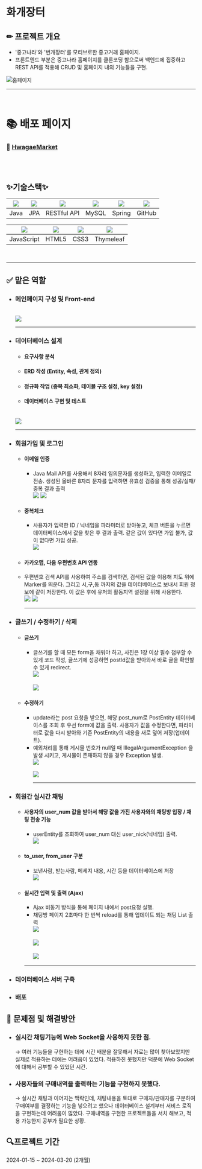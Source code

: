 # 화개장터

## ✏ 프로젝트 개요
  - '중고나라'와 '번개장터'를 모티브로한 중고거래 홈페이지.
  - 프론트엔드 부분은 중고나라 홈페이지를 클론코딩 함으로써 백엔드에 집중하고 REST API를 적용해 CRUD 및 홈페이지 내의 기능들을 구현.

![홈페이지](https://github.com/user-attachments/assets/f2c943f0-fc0e-4151-bda7-d9ee6db78386)
<hr><br>

# 📚 배포 페이지
### 🤨 [HwagaeMarket](http://market.hhjnn92.synology.me/)
<br><br>


## ✨기술스택✨

|<img src="https://github.com/user-attachments/assets/e37eb89d-abd8-4b73-913a-970ef8ac2db4">|<img src="https://github.com/user-attachments/assets/0ca1da0e-40a4-463f-8c5f-c4eb59a6d1ef">|<img src="https://github.com/user-attachments/assets/2c166b50-46c8-4ae3-a911-16f7c952f7a1">|<img src="https://github.com/user-attachments/assets/656335a5-c1ac-4c03-b776-c79ad84ea36b">|<img src="https://github.com/user-attachments/assets/cd84b695-c17d-4b28-b031-0f30827ca785">|<img src="https://github.com/user-attachments/assets/04750eda-60a5-4b85-9fba-1870789c0677">
|:---:|:---:|:---:|:---:|:---:|:---:|
|Java|JPA|RESTful API|MySQL|Spring|GitHub|

|<img src="https://github.com/user-attachments/assets/57985638-3de9-45b8-9519-47b6c0f96342">|<img src="https://github.com/user-attachments/assets/ca92d296-cae7-46d6-9aea-c7ee41925eee">|<img src="https://github.com/user-attachments/assets/80a15ed0-7f5f-48c4-ae4e-1e18f717a824">|<img src="https://github.com/user-attachments/assets/30667665-8e8c-4887-9092-7e168e04a717">|
|:---:|:---:|:---:|:---:|
|JavaScript|HTML5|CSS3|Thymeleaf|
<br>
<hr>

## ✅ 맡은 역할
  - ### 메인페이지 구성 및 Front-end
    <br><img src="https://github.com/user-attachments/assets/565d08cb-866b-4f95-b301-ab48d40302db"><br>
    <hr>
  - ### 데이터베이스 설계
    - #### 요구사항 분석
    - #### ERD 작성 (Entity, 속성, 관계 정의)
    - #### 정규화 작업 (중복 최소화, 테이블 구조 설정, key 설정)
    - #### 데이터베이스 구현 및 테스트
    <br><img src="https://github.com/user-attachments/assets/232fac6b-a2ab-4b65-9015-85d28ffe1061"><br>
    <hr>
  - ### 회원가입 및 로그인
      - #### 이메일 인증
        - Java Mail API를 사용해서 8자리 임의문자를 생성하고, 입력한 이메일로 전송. 생성된 올바른 8자리 문자를 입력하면 유효성 검증을 통해 성공/실패/중복 결과 출력
        <br><img src="https://github.com/user-attachments/assets/3f14a3b5-ff60-45de-9778-f67128becf24">
        <img src="https://github.com/user-attachments/assets/bef49a29-c398-4e0d-943e-b02fb2e82707"><br>
    
      - #### 중복체크
        - 사용자가 입력한 ID / 닉네임을 파라미터로 받아놓고, 체크 버튼을 누르면 데이터베이스에서 값을 찾은 후 결과 출력. 같은 값이 있다면 가입 불가, 값이 없다면 가입 성공.
        <br><img src="https://github.com/user-attachments/assets/b4304e16-65b0-401e-9755-ea3f38bee076"><br>

      - #### 카카오맵, 다음 우편번호 API 연동
      - 우편번호 검색 API를 사용하여 주소를 검색하면, 검색된 값을 이용해 지도 위에 Marker를 띄운다. 그리고 시,구,동 까지의 값을 데이터베이스로 보내서 회원 정보에 같이 저장한다. 이 값은 후에 유저의 활동지역 설정을 위해 사용한다.
        <br><img src="https://github.com/user-attachments/assets/e3940ab2-9dfd-4df7-a229-19f0fb357363">
        <img src="https://github.com/user-attachments/assets/6b758082-19de-4d64-b0d2-1c566eff5e10"><br>
        <hr>
      
  - ### 글쓰기 / 수정하기 / 삭제
      - #### 글쓰기
        - 글쓰기를 할 때 모든 form을 채워야 하고, 사진은 1장 이상 필수 첨부할 수 있게 코드 작성, 글쓰기에 성공하면 postId값을 받아와서 바로 글을 확인할 수 있게 redirect.
          <br><img src="https://github.com/user-attachments/assets/34d09037-ce16-48ed-8dda-4167835d1c4f"><br>
          <br><img src="https://github.com/user-attachments/assets/edb96735-9ab0-43fa-8d73-a2a34c2d8e54"><br>

      - #### 수정하기
        - update라는 post 요청을 받으면, 해당 post_num로 PostEntity 데이터베이스를 조회 후 우선 form에 값을 출력. 사용자가 값을 수정한다면, 파라미터로 값을 다시 받아와 기존 PostEntity의 내용을 새로 덮어 저장(업데이트).
        - 예외처리를 통해 게시물 번호가 null일 때  IllegalArgumentException 을 발생 시키고, 게시물이 존재하지 않을 경우 Exception 발생.
          <br><img src="https://github.com/user-attachments/assets/babd1e0a-c3d3-451b-87f5-d752506d8c24"><br>
          <br><img src="https://github.com/user-attachments/assets/47e21374-543f-458f-803c-70324bc6c03c"><br>
          <hr>

  - ### 회원간 실시간 채팅
      - #### 사용자의 user_num 값을 받아서 해당 값을 가진 사용자와의 채팅방 입장 / 채팅 전송 기능
        - userEntity를 조회하여 user_num 대신 user_nick(닉네임) 출력.
        <br><img src="https://github.com/user-attachments/assets/fe11a774-7877-4014-abb2-a5904351e191"><br>
    
      - #### to_user, from_user 구분
        - 보낸사람, 받는사람, 메세지 내용, 시간 등을 데이터베이스에 저장
        <br><img src="https://github.com/user-attachments/assets/0a895ff5-8fbd-4043-8a8d-12b1720d3164"><br>
        
      - #### 실시간 입력 및 출력 (Ajax)
        - Ajax 비동기 방식을 통해 페이지 내에서 post요청 실행.
        - 채팅방 페이지 2초마다 한 번씩 reload를 통해 업데이트 되는 채팅 List 출력
        <br><img src="https://github.com/user-attachments/assets/31d4aee5-b064-40b1-939e-1a502bc38b02"><br>
        <br><img src="https://github.com/user-attachments/assets/2f467d46-633b-4786-aca6-a5d787703c88"><br>
        <br><img src="https://github.com/user-attachments/assets/2b4827c7-733b-4ed1-96f0-01ca3b334ee7"><br>
        <hr>

  - ### 데이터베이스 서버 구축
  - ### 배포


## 🔎 문제점 및 해결방안

- ### 실시간 채팅기능에 Web Socket을 사용하지 못한 점.
    → 여러 기능들을 구현하는 데에 시간 배분을 잘못해서 자료는 많이 찾아보았지만 실제로 적용하는 데에는 어려움이 있었다. 적용하진 못했지만 덕분에 Web Socket에 대해서 공부할 수 있었던 시간.
    
- ### 사용자들의 구매내역을 출력하는 기능을 구현하지 못했다.
    → 실시간 채팅과 이어지는 맥락인데, 채팅내용을 토대로 구매자/판매자를 구분하여 구매여부를 결정하는 기능을 넣으려고 했으나 데이터베이스 설계부터 서비스 로직을 구현하는데 어려움이 많았다. 구매내역을 구현한 프로젝트들을 서치 해보고, 적용 가능한지 공부가 필요한 상황.

##  🔍프로젝트 기간
2024-01-15 ~ 2024-03-20 (2개월)
